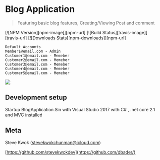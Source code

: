 # Blog Application
> Featuring basic blog features, Creating/Viewing Post and comment

[![NPM Version][npm-image]][npm-url]
[![Build Status][travis-image]][travis-url]
[![Downloads Stats][npm-downloads]][npm-url]

```
Default Accounts
Member1@email.com - Admin
Customer1@email.com - Memeber
Customer2@email.com - Memeber
Customer3@email.com - Memeber
Customer4@email.com - Memeber 
Customer5@email.com - Memeber
```


![](https://i.gyazo.com/a7a35c806433e88b24df85e5ca960c0c.png)



## Development setup
Startup BlogApplication.Sin with Visual Studio 2017 with C# , .net core 2.1 and MVC installed

## Meta

Steve Kwok (stevekwokchunman@icloud.com)


[https://github.com/stevekwokdev](https://github.com/dbader/)


